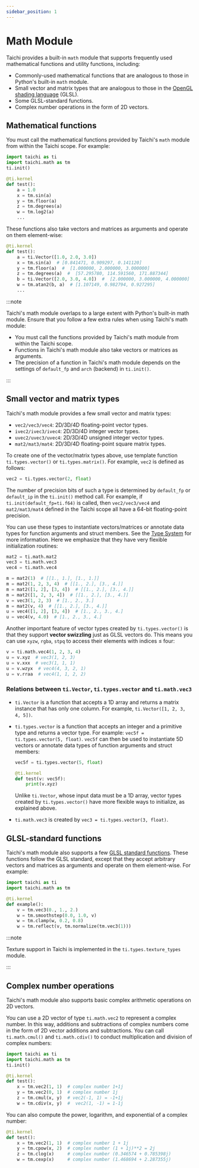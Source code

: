 ```yaml
---
sidebar_position: 1
---
```


# Math Module


Taichi provides a built-in `math` module that supports frequently used mathematical functions and utility functions, including:

- Commonly-used mathematical functions that are analogous to those in Python's built-in `math` module.
- Small vector and matrix types that are analogous to those in the [OpenGL shading language](https://www.khronos.org/opengl/wiki/OpenGL_Shading_Language) (GLSL).
- Some GLSL-standard functions.
- Complex number operations in the form of 2D vectors.

## Mathematical functions

You must call the mathematical functions provided by Taichi's `math` module from within the Taichi scope. For example:

```python
import taichi as ti
import taichi.math as tm
ti.init()

@ti.kernel
def test():
    a = 1.0
    x = tm.sin(a)
    y = tm.floor(a)
    z = tm.degrees(a)
    w = tm.log2(a)
    ...
```


These functions also take vectors and matrices as arguments and operate on them element-wise:

```python
@ti.kernel
def test():
    a = ti.Vector([1.0, 2.0, 3.0])
    x = tm.sin(a)  # [0.841471, 0.909297, 0.141120]
    y = tm.floor(a)  #  [1.000000, 2.000000, 3.000000]
    z = tm.degrees(a)  #  [57.295780, 114.591560, 171.887344]
    b = ti.Vector([2.0, 3.0, 4.0])  #  [2.000000, 3.000000, 4.000000]
    w = tm.atan2(b, a)  # [1.107149, 0.982794, 0.927295]
    ...
```

:::note


Taichi's math module overlaps to a large extent with Python's built-in math module. Ensure that you follow a few extra rules when using Taichi's math module:

- You must call the functions provided by Taichi's math module from within the Taichi scope.
- Functions in Taichi's math module also take vectors or matrices as arguments.
- The precision of a function in Taichi's math module depends on the settings of `default_fp` and `arch` (backend) in `ti.init()`.


:::

## Small vector and matrix types


Taichi's math module provides a few small vector and matrix types:


- `vec2/vec3/vec4`: 2D/3D/4D floating-point vector types.
- `ivec2/ivec3/ivec4`: 2D/3D/4D integer vector types.
- `uvec2/uvec3/uvec4`: 2D/3D/4D unsigned integer vector types.
- `mat2/mat3/mat4`: 2D/3D/4D floating-point square matrix types.

To create one of the vector/matrix types above, use template function `ti.types.vector()` or `ti.types.matrix()`. For example, `vec2` is defined as follows:

```python
vec2 = ti.types.vector(2, float)
```


The number of precision bits of such a type is determined by `default_fp` or `default_ip` in the `ti.init()` method call. For example, if `ti.init(default_fp=ti.f64)` is called, then `vec2/vec3/vec4` and `mat2/mat3/mat4` defined in the Taichi scope all have a 64-bit floating-point precision.

You can use these types to instantiate vectors/matrices or annotate data types for function arguments and struct members. See the [Type System](../type_system/type.md) for more information. Here we emphasize that they have very flexible initialization routines:


```python
mat2 = ti.math.mat2
vec3 = ti.math.vec3
vec4 = ti.math.vec4

m = mat2(1)  # [[1., 1.], [1., 1.]]
m = mat2(1, 2, 3, 4)  # [[1., 2.], [3., 4.]]
m = mat2([1, 2], [3, 4])  # [[1., 2.], [3., 4.]]
m = mat2([1, 2, 3, 4])  # [[1., 2.], [3., 4.]]
v = vec3(1, 2, 3)  # [1., 2., 3.]
m = mat2(v, 4)  # [[1., 2.], [3., 4.]]
u = vec4([1, 2], [3, 4])  # [1., 2., 3., 4.]
u = vec4(v, 4.0)  # [1., 2., 3., 4.]
```

Another important feature of vector types created by `ti.types.vector()` is that they support **vector swizzling** just as GLSL vectors do. This means you can use `xyzw`, `rgba`, `stpq` to access their elements with indices &le; four:


```python
v = ti.math.vec4(1, 2, 3, 4)
u = v.xyz  # vec3(1, 2, 3)
u = v.xxx  # vec3(1, 1, 1)
u = v.wzyx  # vec4(4, 3, 2, 1)
u = v.rraa  # vec4(1, 1, 2, 2)
```


### Relations between `ti.Vector`, `ti.types.vector` and `ti.math.vec3`

- `ti.Vector` is a function that accepts a 1D array and returns a matrix instance that has only one column. For example, `ti.Vector([1, 2, 3, 4, 5])`.
- `ti.types.vector` is a function that accepts an integer and a primitive type and returns a vector type. For example: `vec5f = ti.types.vector(5, float)`. `vec5f` can then be used to instantiate 5D vectors or annotate data types of function arguments and struct members:
    ```python
    vec5f = ti.types.vector(5, float)

    @ti.kernel
    def test(v: vec5f):
        print(v.xyz)
    ```

    Unlike `ti.Vector`, whose input data must be a 1D array, vector types created by `ti.types.vector()` have more flexible ways to initialize, as explained above.

- `ti.math.vec3` is created by `vec3 = ti.types.vector(3, float)`.



## GLSL-standard functions


Taichi's math module also supports a few [GLSL standard functions](https://registry.khronos.org/OpenGL-Refpages/gl4/index.php). These functions follow the GLSL standard, except that they accept arbitrary vectors and matrices as arguments and operate on them element-wise. For example:

```python
import taichi as ti
import taichi.math as tm

@ti.kernel
def example():
    v = tm.vec3(0., 1., 2.)
    w = tm.smoothstep(0.0, 1.0, v)
    w = tm.clamp(w, 0.2, 0.8)
    w = tm.reflect(v, tm.normalize(tm.vec3(1)))
```

:::note

Texture support in Taichi is implemented in the `ti.types.texture_types` module.

:::


## Complex number operations


Taichi's math module also supports basic complex arithmetic operations on 2D vectors.

You can use a 2D vector of type `ti.math.vec2` to represent a complex number. In this way, additions and subtractions of complex numbers come in the form of 2D vector additions and subtractions. You can call `ti.math.cmul()` and `ti.math.cdiv()` to conduct multiplication and division of complex numbers:


```python
import taichi as ti
import taichi.math as tm
ti.init()

@ti.kernel
def test():
    x = tm.vec2(1, 1)  # complex number 1+1j
    y = tm.vec2(0, 1)  # complex number 1j
    z = tm.cmul(x, y)  # vec2(-1, 1) = -1+1j
    w = tm.cdiv(x, y)  #  vec2(1, -1) = 1-1j
```

You can also compute the power, logarithm, and exponential of a complex number:


```python
@ti.kernel
def test():
    x = tm.vec2(1, 1)  # complex number 1 + 1j
    y = tm.cpow(x, 2)  # complex number (1 + 1j)**2 = 2j
    z = tm.clog(x)     # complex number (0.346574 + 0.785398j)
    w = tm.cexp(x)     # complex number (1.468694 + 2.287355j)
```
